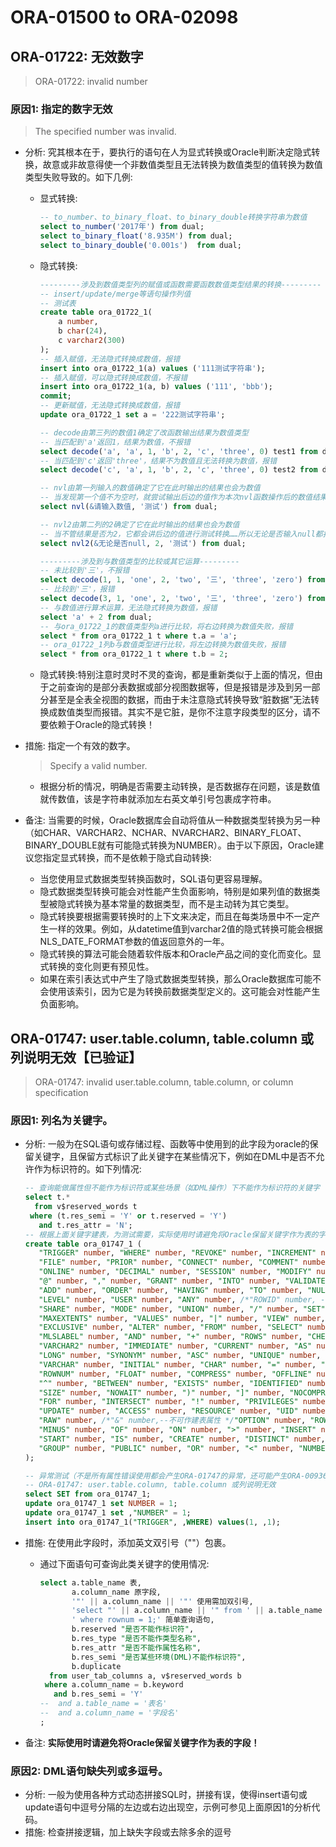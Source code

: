 # ORA-01500 to ORA-02098

## ORA-01722: 无效数字

> ORA-01722: invalid number

### 原因1: 指定的数字无效

> The specified number was invalid.

* 分析: 究其根本在于，要执行的语句在人为显式转换或Oracle判断决定隐式转换，故意或非故意得使一个非数值类型且无法转换为数值类型的值转换为数值类型失败导致的。如下几例: 
	- 显式转换: 

		```sql
		-- to_number、to_binary_float、to_binary_double转换字符串为数值
		select to_number('2017年') from dual;
		select to_binary_float('8.935M') from dual;
		select to_binary_double('0.001s')  from dual;
		```

	- 隐式转换: 

		```sql
		---------涉及到数值类型列的赋值或函数需要函数数值类型结果的转换---------
		-- insert/update/merge等语句操作列值
		-- 测试表
		create table ora_01722_1(
		    a number,
		    b char(24),
		    c varchar2(300)
		);
		-- 插入赋值，无法隐式转换成数值，报错
		insert into ora_01722_1(a) values ('111测试字符串');
		-- 插入赋值，可以隐式转换成数值，不报错
		insert into ora_01722_1(a, b) values ('111', 'bbb');
		commit;
		-- 更新赋值，无法隐式转换成数值，报错
		update ora_01722_1 set a = '222测试字符串';

		-- decode由第三列的数值1确定了改函数输出结果为数值类型
		-- 当匹配到'a'返回1，结果为数值，不报错
		select decode('a', 'a', 1, 'b', 2, 'c', 'three', 0) test1 from dual;
		-- 当匹配到'c'返回'three'，结果不为数值且无法转换为数值，报错
		select decode('c', 'a', 1, 'b', 2, 'c', 'three', 0) test2 from dual;

		-- nvl由第一列输入的数值确定了它在此时输出的结果也会为数值
		-- 当发现第一个值不为空时，就尝试输出后边的值作为本次nvl函数操作后的数值结果，发现无法转换为数值，报错
		select nvl(&请输入数值, '测试') from dual;

		-- nvl2由第二列的2确定了它在此时输出的结果也会为数值
		-- 当不管结果是否为2，它都会讲后边的值进行测试转换……所以无论是否输入null都报错
		select nvl2(&无论是否null, 2, '测试') from dual;

		---------涉及到与数值类型的比较或其它运算---------
		-- 未比较到'三'，不报错
		select decode(1, 1, 'one', 2, 'two', '三', 'three', 'zero') from dual;
		-- 比较到'三'，报错 
		select decode(3, 1, 'one', 2, 'two', '三', 'three', 'zero') from dual;
		-- 与数值进行算术运算，无法隐式转换为数值，报错
		select 'a' + 2 from dual;
		-- 与ora_01722_1的数值类型列a进行比较，将右边转换为数值失败，报错
		select * from ora_01722_1 t where t.a = 'a';
		-- ora_01722_1列b与数值类型进行比较，将左边转换为数值失败，报错
		select * from ora_01722_1 t where t.b = 2;
		```

	- 隐式转换:特别注意时灵时不灵的查询，都是重新类似于上面的情况，但由于之前查询的是部分表数据或部分视图数据等，但是报错是涉及到另一部分甚至是全表全视图的数据，而由于未注意隐式转换导致“脏数据”无法转换成数值类型而报错。其实不是它脏，是你不注意字段类型的区分，请不要依赖于Oracle的隐式转换！

* 措施: 指定一个有效的数字。

	> Specify a valid number.

	- 根据分析的情况，明确是否需要主动转换，是否数据存在问题，该是数值就传数值，该是字符串就添加左右英文单引号包裹成字符串。

* 备注: 当需要的时候，Oracle数据库会自动将值从一种数据类型转换为另一种（如CHAR、VARCHAR2、NCHAR、NVARCHAR2、BINARY_FLOAT、BINARY_DOUBLE就有可能隐式转换为NUMBER）。由于以下原因，Oracle建议您指定显式转换，而不是依赖于隐式自动转换: 
	- 当您使用显式数据类型转换函数时，SQL语句更容易理解。
	- 隐式数据类型转换可能会对性能产生负面影响，特别是如果列值的数据类型被隐式转换为基本常量的数据类型，而不是主动转为其它类型。
	- 隐式转换要根据需要转换时的上下文来决定，而且在每类场景中不一定产生一样的效果。例如，从datetime值到varchar2值的隐式转换可能会根据NLS_DATE_FORMAT参数的值返回意外的一年。
	- 隐式转换的算法可能会随着软件版本和Oracle产品之间的变化而变化。显式转换的变化则更有预见性。
	- 如果在索引表达式中产生了隐式数据类型转换，那么Oracle数据库可能不会使用该索引，因为它是为转换前数据类型定义的。这可能会对性能产生负面影响。

## ORA-01747: user.table.column, table.column 或列说明无效【已验证】

> ORA-01747: invalid user.table.column, table.column, or column specification

### 原因1: 列名为关键字。

* 分析: 一般为在SQL语句或存储过程、函数等中使用到的此字段为oracle的保留关键字，且保留方式标识了此关键字在某些情况下，例如在DML中是否不允许作为标识符的。如下列情况:

	```sql
	-- 查询能做属性但不能作为标识符或某些场景（如DML操作）下不能作为标识符的关键字
	select t.*
	  from v$reserved_words t
	 where (t.res_semi = 'Y' or t.reserved = 'Y')
	   and t.res_attr = 'N';
	-- 根据上面关键字建表，为测试需要，实际使用时请避免将Oracle保留关键字作为表的字段！
	create table ora_01747_1 (
	   "TRIGGER" number, "WHERE" number, "REVOKE" number, "INCREMENT" number, "THEN" number, 
	   "FILE" number, "PRIOR" number, "CONNECT" number, "COMMENT" number, "SYSDATE" number, 
	   "ONLINE" number, "DECIMAL" number, "SESSION" number, "MODIFY" number, "IN" number, 
	   "@" number, "," number, "GRANT" number, "INTO" number, "VALIDATE" number, "." number, 
	   "ADD" number, "ORDER" number, "HAVING" number, "TO" number, "NULL" number, "RENAME" number, 
	   "LEVEL" number, "USER" number, "ANY" number, /*"ROWID" number, --不可作建表属性*/ 
	   "SHARE" number, "MODE" number, "UNION" number, "/" number, "SET" number, "INDEX" number, 
	   "MAXEXTENTS" number, "VALUES" number, "|" number, "VIEW" number, "[" number, "WITH" number, 
	   "EXCLUSIVE" number, "ALTER" number, "FROM" number, "SELECT" number, "BY" number, "-" number, 
	   "MLSLABEL" number, "AND" number, "+" number, "ROWS" number, "CHECK" number, ":" number, 
	   "VARCHAR2" number, "IMMEDIATE" number, "CURRENT" number, "AS" number, "*" number, "TABLE" number, 
	   "LONG" number, "SYNONYM" number, "ASC" number, "UNIQUE" number, "LIKE" number, "DESC" number, 
	   "VARCHAR" number, "INITIAL" number, "CHAR" number, "=" number, "DROP" number, "AUDIT" number, 
	   "ROWNUM" number, "FLOAT" number, "COMPRESS" number, "OFFLINE" number, "NOT" number, "DELETE" number, 
	   "^" number, "BETWEEN" number, "EXISTS" number, "IDENTIFIED" number, "WHENEVER" number, "INTEGER" number, 
	   "SIZE" number, "NOWAIT" number, ")" number, "]" number, "NOCOMPRESS" number, "COLUMN" number, "ELSE" number, 
	   "FOR" number, "INTERSECT" number, "!" number, "PRIVILEGES" number, "SUCCESSFUL" number, "PCTFREE" number, 
	   "UPDATE" number, "ACCESS" number, "RESOURCE" number, "UID" number, "DATE" number, "NOAUDIT" number, 
	   "RAW" number, /*"&" number,--不可作建表属性 */"OPTION" number, "ROW" number, "SMALLINT" number, 
	   "MINUS" number, "OF" number, "ON" number, ">" number, "INSERT" number, "DEFAULT" number, "ALL" number, 
	   "START" number, "IS" number, "CREATE" number, "DISTINCT" number, "LOCK" number, "CLUSTER" number, 
	   "GROUP" number, "PUBLIC" number, "OR" number, "<" number, "NUMBER" number, "(" number/* ,"" number --不可作建表属性*/
	);

	-- 异常测试（不是所有属性错误使用都会产生ORA-01747的异常，还可能产生ORA-00936、ORA-01788、ORA-01745等异常）
	-- ORA-01747: user.table.column, table.column 或列说明无效
	select SET from ora_01747_1;
	update ora_01747_1 set NUMBER = 1;
	update ora_01747_1 set ,"NUMBER" = 1;
	insert into ora_01747_1("TRIGGER", ,WHERE) values(1, ,1);
	```

* 措施: 在使用此字段时，添加英文双引号（""）包裹。
	- 通过下面语句可查询此类关键字的使用情况: 

		```sql
		select a.table_name 表,
			   a.column_name 原字段,
			   '"' || a.column_name || '"' 使用需加双引号,
			   'select "' || a.column_name || '" from ' || a.table_name ||
			   ' where rownum = 1;' 简单查询语句,
			   b.reserved "是否不能作标识符",
			   b.res_type "是否不能作类型名称",
			   b.res_attr "是否不能作属性名称",
			   b.res_semi "是否某些环境(DML)不能作标识符",
			   b.duplicate
		  from user_tab_columns a, v$reserved_words b
		 where a.column_name = b.keyword
		   and b.res_semi = 'Y'
		--  and a.table_name = '表名'
		--  and a.column_name = '字段名'
		;
		```

* 备注: **实际使用时请避免将Oracle保留关键字作为表的字段！**

### 原因2: DML语句缺失列或多逗号。

* 分析: 一般为使用各种方式动态拼接SQL时，拼接有误，使得insert语句或update语句中逗号分隔的左边或右边出现空，示例可参见上面原因1的分析代码。
* 措施: 检查拼接逻辑，加上缺失字段或去除多余的逗号
